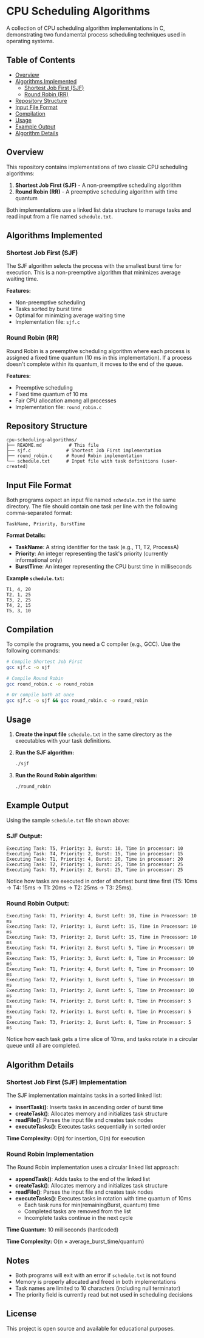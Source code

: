 # CPU Scheduling Algorithms

A collection of CPU scheduling algorithm implementations in C, demonstrating two fundamental process scheduling techniques used in operating systems.

## Table of Contents
- [Overview](#overview)
- [Algorithms Implemented](#algorithms-implemented)
  - [Shortest Job First (SJF)](#shortest-job-first-sjf)
  - [Round Robin (RR)](#round-robin-rr)
- [Repository Structure](#repository-structure)
- [Input File Format](#input-file-format)
- [Compilation](#compilation)
- [Usage](#usage)
- [Example Output](#example-output)
- [Algorithm Details](#algorithm-details)

## Overview

This repository contains implementations of two classic CPU scheduling algorithms:
1. **Shortest Job First (SJF)** - A non-preemptive scheduling algorithm
2. **Round Robin (RR)** - A preemptive scheduling algorithm with time quantum

Both implementations use a linked list data structure to manage tasks and read input from a file named `schedule.txt`.

## Algorithms Implemented

### Shortest Job First (SJF)

The SJF algorithm selects the process with the smallest burst time for execution. This is a non-preemptive algorithm that minimizes average waiting time.

**Features:**
- Non-preemptive scheduling
- Tasks sorted by burst time
- Optimal for minimizing average waiting time
- Implementation file: `sjf.c`

### Round Robin (RR)

Round Robin is a preemptive scheduling algorithm where each process is assigned a fixed time quantum (10 ms in this implementation). If a process doesn't complete within its quantum, it moves to the end of the queue.

**Features:**
- Preemptive scheduling
- Fixed time quantum of 10 ms
- Fair CPU allocation among all processes
- Implementation file: `round_robin.c`

## Repository Structure

```
cpu-scheduling-algorithms/
├── README.md          # This file
├── sjf.c             # Shortest Job First implementation
├── round_robin.c     # Round Robin implementation
└── schedule.txt      # Input file with task definitions (user-created)
```

## Input File Format

Both programs expect an input file named `schedule.txt` in the same directory. The file should contain one task per line with the following comma-separated format:

```
TaskName, Priority, BurstTime
```

**Format Details:**
- **TaskName**: A string identifier for the task (e.g., T1, T2, ProcessA)
- **Priority**: An integer representing the task's priority (currently informational only)
- **BurstTime**: An integer representing the CPU burst time in milliseconds

**Example `schedule.txt`:**
```
T1, 4, 20
T2, 1, 25
T3, 2, 25
T4, 2, 15
T5, 3, 10
```

## Compilation

To compile the programs, you need a C compiler (e.g., GCC). Use the following commands:

```bash
# Compile Shortest Job First
gcc sjf.c -o sjf

# Compile Round Robin
gcc round_robin.c -o round_robin

# Or compile both at once
gcc sjf.c -o sjf && gcc round_robin.c -o round_robin
```

## Usage

1. **Create the input file** `schedule.txt` in the same directory as the executables with your task definitions.

2. **Run the SJF algorithm:**
   ```bash
   ./sjf
   ```

3. **Run the Round Robin algorithm:**
   ```bash
   ./round_robin
   ```

## Example Output

Using the sample `schedule.txt` file shown above:

### SJF Output:
```
Executing Task: T5, Priority: 3, Burst: 10, Time in processor: 10
Executing Task: T4, Priority: 2, Burst: 15, Time in processor: 15
Executing Task: T1, Priority: 4, Burst: 20, Time in processor: 20
Executing Task: T2, Priority: 1, Burst: 25, Time in processor: 25
Executing Task: T3, Priority: 2, Burst: 25, Time in processor: 25
```

Notice how tasks are executed in order of shortest burst time first (T5: 10ms → T4: 15ms → T1: 20ms → T2: 25ms → T3: 25ms).

### Round Robin Output:
```
Executing Task: T1, Priority: 4, Burst Left: 10, Time in Processor: 10 ms
Executing Task: T2, Priority: 1, Burst Left: 15, Time in Processor: 10 ms
Executing Task: T3, Priority: 2, Burst Left: 15, Time in Processor: 10 ms
Executing Task: T4, Priority: 2, Burst Left: 5, Time in Processor: 10 ms
Executing Task: T5, Priority: 3, Burst Left: 0, Time in Processor: 10 ms
Executing Task: T1, Priority: 4, Burst Left: 0, Time in Processor: 10 ms
Executing Task: T2, Priority: 1, Burst Left: 5, Time in Processor: 10 ms
Executing Task: T3, Priority: 2, Burst Left: 5, Time in Processor: 10 ms
Executing Task: T4, Priority: 2, Burst Left: 0, Time in Processor: 5 ms
Executing Task: T2, Priority: 1, Burst Left: 0, Time in Processor: 5 ms
Executing Task: T3, Priority: 2, Burst Left: 0, Time in Processor: 5 ms
```

Notice how each task gets a time slice of 10ms, and tasks rotate in a circular queue until all are completed.

## Algorithm Details

### Shortest Job First (SJF) Implementation

The SJF implementation maintains tasks in a sorted linked list:
- **insertTask()**: Inserts tasks in ascending order of burst time
- **createTask()**: Allocates memory and initializes task structure
- **readFile()**: Parses the input file and creates task nodes
- **executeTasks()**: Executes tasks sequentially in sorted order

**Time Complexity:** O(n) for insertion, O(n) for execution

### Round Robin Implementation

The Round Robin implementation uses a circular linked list approach:
- **appendTask()**: Adds tasks to the end of the linked list
- **createTask()**: Allocates memory and initializes task structure
- **readFile()**: Parses the input file and creates task nodes
- **executeTasks()**: Executes tasks in rotation with time quantum of 10ms
  - Each task runs for min(remainingBurst, quantum) time
  - Completed tasks are removed from the list
  - Incomplete tasks continue in the next cycle

**Time Quantum:** 10 milliseconds (hardcoded)

**Time Complexity:** O(n × average_burst_time/quantum)

## Notes

- Both programs will exit with an error if `schedule.txt` is not found
- Memory is properly allocated and freed in both implementations
- Task names are limited to 10 characters (including null terminator)
- The priority field is currently read but not used in scheduling decisions

## License

This project is open source and available for educational purposes.